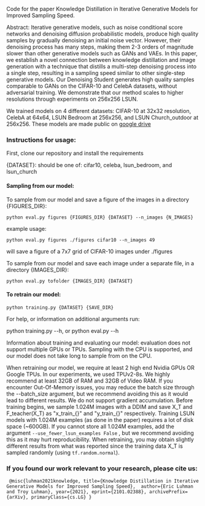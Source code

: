 Code for the paper Knowledge Distillation in Iterative Generative Models for Improved Sampling Speed.

Abstract: Iterative generative models, such as noise conditional score networks and denoising diffusion probabilistic models, produce high quality samples by gradually denoising an initial noise vector. However, their denoising process has many steps, making them 2-3 orders of magnitude slower than other generative models such as GANs and VAEs. In this paper, we establish a novel connection between knowledge distillation and image generation with a technique that distills a multi-step denoising process into a single step, resulting in a sampling speed similar to other single-step generative models. Our Denoising Student generates high quality samples comparable to GANs on the CIFAR-10 and CelebA datasets, without adversarial training. We demonstrate that our method scales to higher resolutions through experiments on 256x256 LSUN.

We trained models on 4 different datasets: CIFAR-10 at 32x32 resolution, CelebA at 64x64, LSUN Bedroom at 256x256, and LSUN Church_outdoor at 256x256.
These models are made public on [google drive](https://drive.google.com/file/d/1tW5t3W4wqE5f0NXaaiYuFK_2JOBrf9cY/view?usp=sharing)

### Instructions for usage:

First, clone our repository and install the requirements

{DATASET}: should be one of: cifar10, celeba, lsun_bedroom, and lsun_church

#### Sampling from our model:

To sample from our model and save a figure of the images in a directory {FIGURES_DIR}:

`python eval.py figures {FIGURES_DIR} {DATASET} --n_images {N_IMAGES}`

example usage:

`python eval.py figures ./figures cifar10 --n_images 49`

will save a figure of a 7x7 grid of CIFAR-10 images under ./figures 

To sample from our model and save each image under a separate file, in a directory {IMAGES_DIR}:

`python eval.py tofolder {IMAGES_DIR} {DATASET}`

#### To retrain our model:

`python training.py {DATASET} {SAVE_DIR}`

For help, or information on additional arguments run:

python training.py --h, or
python eval.py --h

Information about training and evaluating our model:
evaluation does not support multiple GPUs or TPUs. Sampling with the CPU is supported, and our model does not take long to sample from on the CPU.

When retraining our model, we require at least 2 high end Nvidia GPUs OR Google TPUs. In our experiments, we used TPUv2-8s. 
We highly recommend at least 32GB of RAM and 32GB of Video RAM. If you encounter Out-Of-Memory issues, you may reduce the batch size through the --batch_size argument, but we recommend avoiding this as it would lead to different results. We do not support gradient accumulation.
Before training begins, we sample 1.024M images with a DDIM and save X_T and F_teacher(X_T) as "x_train_{}" and "y_train_{}" respectively. 
Training LSUN models with 1.024M examples (as done in the paper) requires a lot of disk space (~600GB). If you cannot store all 1.024M examples, add the argument `--use_fewer_lsun_examples False` , but we recommend avoiding this as it may hurt reproducibility.
When retraining, you may obtain slightly different results from what was reported since the training data X_T is sampled randomly (using `tf.random.normal`). 


### If you found our work relevant to your research, please cite us:
`
@misc{luhman2021knowledge,
      title={Knowledge Distillation in Iterative Generative Models for Improved Sampling Speed}, 
      author={Eric Luhman and Troy Luhman},
      year={2021},
      eprint={2101.02388},
      archivePrefix={arXiv},
      primaryClass={cs.LG}
}`
